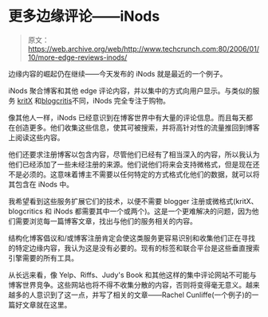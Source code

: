 # 更多边缘评论——iNods

> 原文：<https://web.archive.org/web/http://www.techcrunch.com:80/2006/01/10/more-edge-reviews-inods/>

边缘内容的崛起仍在继续——今天发布的 iNods 就是最近的一个例子。

iNods 聚合博客和其他 edge 评论内容，并以集中的方式向用户显示。与类似的服务 [kritX](https://web.archive.org/web/20210924032555/http://www.beta.techcrunch.com/2005/12/18/edge-of-network-reviews-kritx/) 和[blogcritis](https://web.archive.org/web/20210924032555/http://www.crunchbase.com/company/blogcritics)不同，iNods 完全专注于购物。

像其他人一样，iNods 已经意识到在博客世界中有大量的评论信息。而且每天都在创造更多。他们收集这些信息，使其可被搜索，并将高针对性的流量推回到博客上阅读这些内容。

他们还要求注册博客以包含内容，尽管他们已经有了相当深入的内容，所以我认为他们已经添加了一些未经注册的来源。他们说他们将来会支持微格式，但是现在还不是必须的。这意味着博主不需要以任何特定的方式格式化他们的数据，就可以将其包含在 iNods 中。

我希望看到这些服务扩展它们的技术，以便不需要 blogger 注册或微格式(kritX、blogcritics 和 iNods 都需要其中一个或两个)。这是一个更难解决的问题，因为他们需要浏览每一篇博客文章，找出与他们的服务相关的内容。

结构化博客倡议和/或博客注册肯定会使这类服务更容易识别和收集他们正在寻找的特定边缘内容，我认为这是没有必要的。现有的标签和联合平台是这些垂直搜索引擎需要的所有工具。

从长远来看，像 Yelp、Riffs、Judy's Book 和其他这样的集中评论网站不可能与博客世界竞争。这些网站也将不得不收集分散的内容，否则将变得毫无意义。越来越多的人意识到了这一点，并写了相关的文章——Rachel Cunliffe(一个例子)的一篇好文章就在这里。